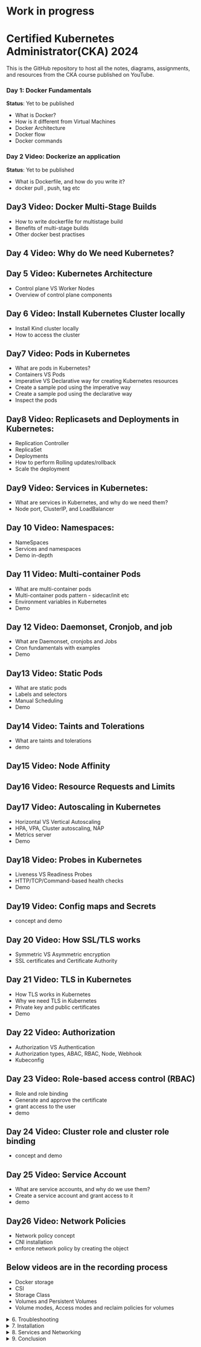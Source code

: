 # Work in progress
# Certified Kubernetes Administrator(CKA) 2024
This is the GitHub repository to host all the notes, diagrams, assignments, and resources from the CKA course published on YouTube.

### Day 1: Docker Fundamentals
**Status**: Yet to be published

- What is Docker?
- How is it different from Virtual Machines
-  Docker Architecture
-  Docker flow
-  Docker commands
    
### Day 2 Video: Dockerize an application
**Status**: Yet to be published
- What is Dockerfile, and how do you write it?
- docker pull , push, tag etc

## Day3 Video: Docker Multi-Stage Builds
- How to write dockerfile for multistage build
- Benefits of multi-stage builds
- Other docker best practises

## Day 4 Video: Why do We need Kubernetes?

## Day 5 Video: Kubernetes Architecture
- Control plane VS Worker Nodes
- Overview of control plane components

## Day 6 Video: Install Kubernetes Cluster locally

- Install Kind cluster locally
- How to access the cluster

## Day7 Video: Pods in Kubernetes

- What are pods in Kubernetes?
- Containers VS Pods
- Imperative VS Declarative way for creating Kubernetes resources
- Create a sample pod using the imperative way
- Create a sample pod using the declarative way
- Inspect the pods

## Day8 Video: Replicasets and Deployments in Kubernetes:
- Replication Controller
- ReplicaSet
- Deployments
- How to perform Rolling updates/rollback
- Scale the deployment

## Day9 Video: Services in Kubernetes:

- What are services in Kubernetes, and why do we need them?
- Node port, ClusterIP, and LoadBalancer

## Day 10 Video: Namespaces:
- NameSpaces
- Services and namespaces
- Demo in-depth

## Day 11 Video: Multi-container Pods
- What are multi-container pods
- Multi-container pods pattern - sidecar/init etc
- Environment variables in Kubernetes
- Demo

## Day 12 Video: Daemonset, Cronjob, and job
- What are Daemonset, cronjobs and Jobs
- Cron fundamentals with examples
- Demo

## Day13 Video: Static Pods
- What are static pods
- Labels and selectors
- Manual Scheduling
- Demo

## Day14 Video: Taints and Tolerations
- What are taints and tolerations
- demo

## Day15 Video: Node Affinity

## Day16 Video: Resource Requests and Limits

## Day17 Video: Autoscaling in Kubernetes
- Horizontal VS Vertical Autoscaling
- HPA, VPA, Cluster autoscaling, NAP
- Metrics server
- Demo

## Day18 Video: Probes in Kubernetes
- Liveness VS Readiness Probes
- HTTP/TCP/Command-based health checks
- Demo

## Day19 Video: Config maps and Secrets
- concept and demo
  
## Day 20 Video: How SSL/TLS works
- Symmetric VS Asymmetric encryption
- SSL certificates and Certificate Authority

## Day 21 Video: TLS in Kubernetes
- How TLS works in Kubernetes
- Why we need TLS in Kubernetes
- Private key and public certificates
- Demo

## Day 22 Video: Authorization
- Authorization VS Authentication
- Authorization types, ABAC, RBAC, Node, Webhook
- Kubeconfig

## Day 23 Video: Role-based access control (RBAC)
- Role and role binding
- Generate and approve the certificate
- grant access to the user
- demo

## Day 24 Video: Cluster role and cluster role binding
- concept and demo

## Day 25 Video: Service Account
- What are service accounts, and why do we use them?
- Create a service account and grant access to it
- demo

## Day26 Video: Network Policies
- Network policy concept
- CNI installation
- enforce network policy by creating the object
  
## Below videos are in the recording process

- Docker storage
- CSI
- Storage Class
- Volumes and Persistent Volumes
- Volume modes, Access modes and reclaim policies for volumes

<details>
  <summary>6. Troubleshooting</summary>

- Monitor Cluster components, Evaluate cluster and node logging
- Understand how to monitor applications, metric server
- Manage container stdout & stderr logs
- Troubleshoot application failure
- Troubleshoot cluster component failure
- Network Troubleshooting
- Worker node failure - cordon and drain
</details>

<details>
  <summary>7. Installation</summary>

- Use Kubeadm to install a basic cluster
- Manage a highly-available Kubernetes cluster
- Provision underlying infrastructure to deploy a Kubernetes cluster
- Perform a version upgrade on a Kubernetes cluster using Kubeadm
- Implement etcd backup and restore
</details>

<details>
  <summary>8. Services and Networking</summary>

- Switching , Routing, DNS and Core-DNS
- Network Namespace
- Docker Networking
- CNI
- Understand host networking configuration on the cluster nodes
- Understand connectivity between Pods
- Know how to use Ingress controllers and Ingress resources
- Choose an appropriate container network interface plugin - CNI Weave
</details>

<details>
  <summary>9. Conclusion</summary>

- Exam Pattern
- Last minute preparation
- Tips and Tricks
</details>
